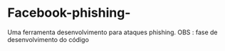 # Facebook-phishing-
Uma ferramenta desenvolvimento para ataques phishing. OBS : fase de desenvolvimento do código
